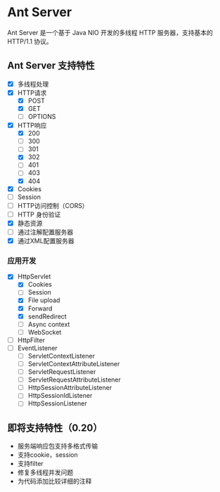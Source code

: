 # Ant Server

Ant Server 是一个基于 Java NIO 开发的多线程 HTTP 服务器，支持基本的 HTTP/1.1 协议。

## Ant Server 支持特性

- [x] 多线程处理
- [x] HTTP请求
    - [x] POST
    - [x] GET
    - [ ] OPTIONS
- [x] HTTP响应
    - [x] 200
    - [ ] 300
    - [ ] 301
    - [x] 302
    - [ ] 401
    - [ ] 403
    - [x] 404
- [x] Cookies
- [ ] Session
- [ ] HTTP访问控制（CORS）
- [ ] HTTP 身份验证
- [x] 静态资源
- [ ] 通过注解配置服务器
- [x] 通过XML配置服务器

### 应用开发

- [x] HttpServlet
    - [x] Cookies
    - [ ] Session
    - [x] File upload
    - [x] Forward
    - [x] sendRedirect
    - [ ] Async context
    - [ ] WebSocket
- [ ] HttpFilter
- [ ] EventListener
    - [ ] ServletContextListener
    - [ ] ServletContextAttributeListener
    - [ ] ServletRequestListener
    - [ ] ServletRequestAttributeListener
    - [ ] HttpSessionAttributeListener
    - [ ] HttpSessionIdListener
    - [ ] HttpSessionListener

## 即将支持特性（0.20）

+ 服务端响应包支持多格式传输
+ 支持cookie，session
+ 支持filter
+ 修复多线程并发问题
+ 为代码添加比较详细的注释

